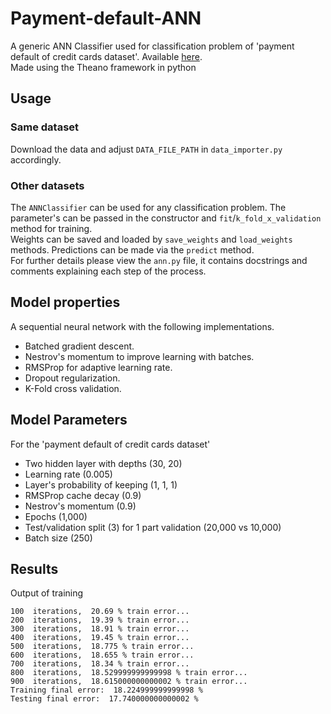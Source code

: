 # Payment-default-ANN

A generic ANN Classifier used for classification problem of 'payment default of credit cards dataset'. Available [here](https://archive.ics.uci.edu/ml/datasets/default+of+credit+card+clients).  
Made using the Theano framework in python

## Usage

### Same dataset

Download the data and adjust `DATA_FILE_PATH` in `data_importer.py` accordingly.

### Other datasets

The `ANNClassifier` can be used for any classification problem. The parameter's can be passed in the constructor and `fit`/`k_fold_x_validation` method for training.  
Weights can be saved and loaded by `save_weights` and `load_weights` methods.
Predictions can be made via the `predict` method.  
For further details please view the `ann.py` file, it contains docstrings and comments explaining each step of the process.

## Model properties

A sequential neural network with the following implementations.

- Batched gradient descent.
- Nestrov's momentum to improve learning with batches.
- RMSProp for adaptive learning rate.
- Dropout regularization.
- K-Fold cross validation.

## Model Parameters

For the 'payment default of credit cards dataset'

- Two hidden layer with depths (30, 20)
- Learning rate (0.005)
- Layer's probability of keeping (1, 1, 1)
- RMSProp cache decay (0.9)
- Nestrov's momentum (0.9)
- Epochs (1,000)
- Test/validation split (3) for 1 part validation (20,000 vs 10,000)
- Batch size (250)

## Results

Output of training

```(bash)
100  iterations,  20.69 % train error...
200  iterations,  19.39 % train error...
300  iterations,  18.91 % train error...
400  iterations,  19.45 % train error...
500  iterations,  18.775 % train error...
600  iterations,  18.655 % train error...
700  iterations,  18.34 % train error...
800  iterations,  18.529999999999998 % train error...
900  iterations,  18.615000000000002 % train error...
Training final error:  18.224999999999998 %
Testing final error:  17.740000000000002 %
```

